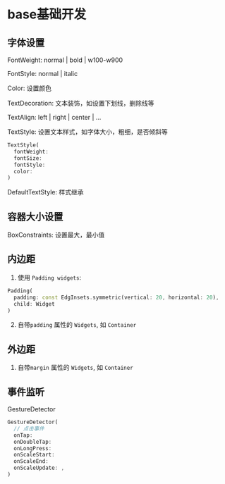 # base基础开发
## 字体设置
FontWeight: normal | bold | w100-w900

FontStyle: normal | italic

Color: 设置颜色

TextDecoration: 文本装饰，如设置下划线，删除线等

TextAlign: left | right | center | ...

TextStyle: 设置文本样式，如字体大小，粗细，是否倾斜等
```dart
TextStyle(
  fontWeight:
  fontSize:
  fontStyle:
  color:
)
```

DefaultTextStyle: 样式继承


## 容器大小设置
BoxConstraints: 设置最大，最小值


## 内边距
1. 使用 `Padding widgets`:
```dart
Padding(
  padding: const EdgInsets.symmetric(vertical: 20, horizontal: 20),
  child: Widget
)
```
2. 自带`padding` 属性的 `Widgets`, 如 `Container`


## 外边距
1. 自带`margin` 属性的 `Widgets`, 如 `Container`



## 事件监听
GestureDetector

```dart
GestureDetector(
  // 点击事件
  onTap: 
  onDoubleTap: 
  onLongPress:
  onScaleStart:
  onScaleEnd:
  onScaleUpdate: ,
)
```
